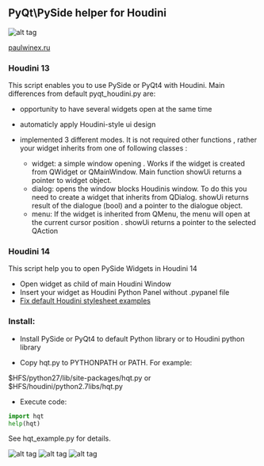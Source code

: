 PyQt\PySide helper for Houdini
--------------------------

![alt tag](http://paulwinex.ru/files/download/hqt_example.jpg)


[paulwinex.ru](http://paulwinex.ru)

### Houdini 13

This script enables you to use PySide or PyQt4 with Houdini. Main differences from default pyqt_houdini.py are:

  - opportunity to have several widgets open at the same time
  
  - automaticly apply Houdini-style ui design

  - implemented 3 different modes. It is not required other functions , rather your widget inherits from one of following classes :
    - widget: a simple window opening . Works if the widget is created from QWidget or QMainWindow. Main function showUi returns a pointer to widget object.
    - dialog: opens the window blocks Houdinis window. To do this you need to create a widget that inherits from QDialog. showUi returns result of the dialogue (bool) and a pointer to the dialogue object.
    - menu: If the widget is inherited from QMenu, the menu will open at the current cursor position . showUi returns a pointer to the selected QAction
        
### Houdini 14
        
This script help you to open PySide Widgets in Houdini 14
 
  - Open widget as child of main Houdini Window
  - Insert your widget as Houdini Python Panel without .pypanel file
  - [Fix default Houdini stylesheet examples](http://www.paulwinex.ru/hqt_release2/)
        
### Install:

  - Install PySide or PyQt4 to default Python library or to Houdini python library

  - Copy hqt.py to PYTHONPATH or PATH. For example:

$HFS/python27/lib/site-packages/hqt.py
or
$HFS/houdini/python2.7libs/hqt.py

  - Execute code:

```python
import hqt
help(hqt)
```
See hqt_example.py for details.

![alt tag](http://www.paulwinex.ru/wp-content/uploads/2015/03/compare_1.png)
![alt tag](http://www.paulwinex.ru/wp-content/uploads/2015/03/compare_2.png)
![alt tag](http://www.paulwinex.ru/wp-content/uploads/2015/03/compare_3.png)
